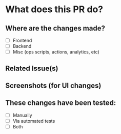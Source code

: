 # What does this PR do?

<!-- delete this line and add details -->

## Where are the changes made?

- [ ] Frontend
- [ ] Backend
- [ ] Misc (ops scripts, actions, analytics, etc)

## Related Issue(s)

<!-- delete this line and add issues -->

## Screenshots (for UI changes)

<!-- delete this line and add mobile and desktop screenshots for UI changes -->

## These changes have been tested:

- [ ] Manually
- [ ] Via automated tests
- [ ] Both